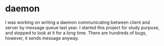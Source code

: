 # daemon

I was working on writing a daemon communicating between client and server by message queue last year. I started this project for study purpose, and stopped to look at it for a long time. There are hundreds of bugs, however, it sends message anyway.
